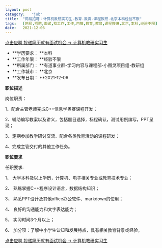 ```yaml
---
layout:	post
category:	"job"
title:	"网易招聘：计算机教研实习生-教育-教育-课程教研-北京本科经验不限"
tags:	[网易,招聘,面试,找工作,工作,内推,教育,教育,课程教研,北京,本科,经验不限]
date:	2021-12-06
---
```


[点击应聘 投递简历就有面试机会 ->  计算机教研实习生](http://mobile.bole.netease.com/bole/boleDetail?id=26074&employeeId=346f03c3cda5f04c&key=all)



- **学历要求： **本科
- **工作年限： **经验不限
- **所属部门： **有道事业群-学习内容与课程部-小图灵项目组-教研组
- **工作城市： **北京
- **发布日期： **2021-12-06



**职位描述**

岗位职责： 

1、配合主管老师完成C++信息学奥赛课程开发；

2、辅助编写教案以及讲义，包括题目选择，标程确认，测试用例编写，PPT呈现；

3、定期参加教学研讨交流、配合各类教育活动的课程研发；

4、完成主管交付的其他工作任务。 







**职位要求**

任职要求: 

1、 大学本科及以上学历，计算机、电子相关专业或教育技术专业；

2、 熟练掌握C++程序设计语言，数据结构知识；

3、 熟悉PPT设计及其他office办公软件、markdown的使用；

4、 良好的沟通能力和文字表达能力； 

5、 实习时间3个月以上；

6、 加分项：了解中小学生认知和发展特点，具有相关教育背景或经验。



[点击应聘 投递简历就有面试机会 ->  计算机教研实习生](http://mobile.bole.netease.com/bole/boleDetail?id=26074&employeeId=346f03c3cda5f04c&key=all)